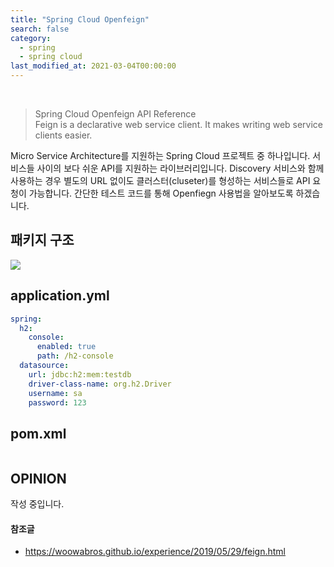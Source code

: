 ```yaml
---
title: "Spring Cloud Openfeign"
search: false
category:
  - spring
  - spring cloud
last_modified_at: 2021-03-04T00:00:00
---
```


<br>

> Spring Cloud Openfeign API Reference<br>
> Feign is a declarative web service client. It makes writing web service clients easier.

Micro Service Architecture를 지원하는 Spring Cloud 프로젝트 중 하나입니다. 
서비스들 사이의 보다 쉬운 API를 지원하는 라이브러리입니다. 
Discovery 서비스와 함께 사용하는 경우 별도의 URL 없이도 클러스터(cluseter)를 형성하는 서비스들로 API 요청이 가능합니다. 
간단한 테스트 코드를 통해 Openfiegn 사용법을 알아보도록 하겠습니다. 

## 패키지 구조
<p align="left"><img src="/images/-1.JPG"></p>

## application.yml
```yml
spring:
  h2:
    console:
      enabled: true
      path: /h2-console
  datasource:
    url: jdbc:h2:mem:testdb
    driver-class-name: org.h2.Driver
    username: sa
    password: 123
```

## pom.xml
```xml
```




## OPINION
작성 중입니다.

#### 참조글
- <https://woowabros.github.io/experience/2019/05/29/feign.html>